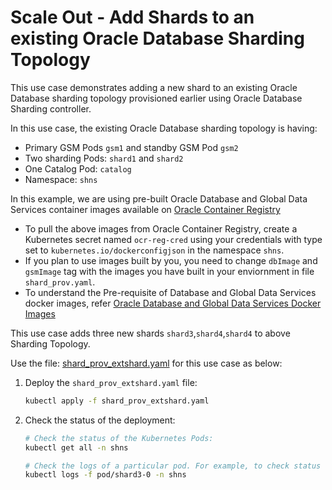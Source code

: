# Scale Out - Add Shards to an existing Oracle Database Sharding Topology

This use case demonstrates adding a new shard to an existing Oracle Database sharding topology provisioned earlier using Oracle Database Sharding controller.

In this use case, the existing Oracle Database sharding topology is having:

* Primary GSM Pods `gsm1` and standby GSM Pod `gsm2`
* Two sharding Pods: `shard1` and `shard2`
* One Catalog Pod: `catalog`
* Namespace: `shns`

In this example, we are using pre-built Oracle Database and Global Data Services container images available on [Oracle Container Registry](https://container-registry.oracle.com/)
  * To pull the above images from Oracle Container Registry, create a Kubernetes secret named `ocr-reg-cred` using your credentials with type set to `kubernetes.io/dockerconfigjson` in the namespace `shns`.
  * If you plan to use images built by you, you need to change `dbImage` and `gsmImage` tag with the images you have built in your enviornment in file `shard_prov.yaml`.
  * To understand the Pre-requisite of Database and Global Data Services docker images, refer [Oracle Database and Global Data Services Docker Images](../README.md#3-oracle-database-and-global-data-services-docker-images)

This use case adds three new shards `shard3`,`shard4`,`shard4` to above Sharding Topology.

Use the file: [shard_prov_extshard.yaml](./shard_prov_extshard.yaml) for this use case as below:

1. Deploy the `shard_prov_extshard.yaml` file:
    ```sh
    kubectl apply -f shard_prov_extshard.yaml
    ```
2. Check the status of the deployment:
    ```sh
    # Check the status of the Kubernetes Pods:
    kubectl get all -n shns

    # Check the logs of a particular pod. For example, to check status of pod "shard3-0":
    kubectl logs -f pod/shard3-0 -n shns
